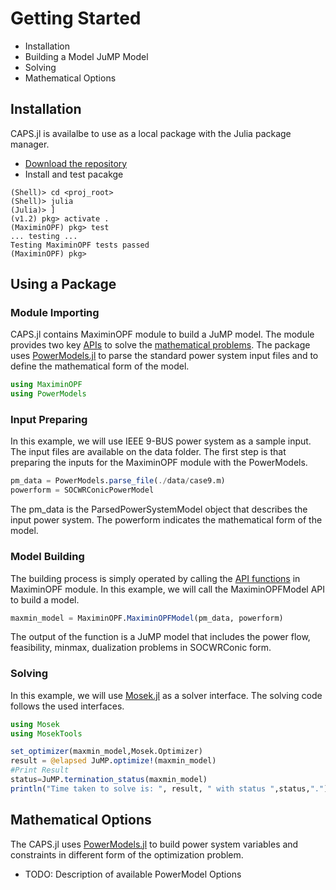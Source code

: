 # Getting Started
* Installation
* Building a Model JuMP Model
* Solving
* Mathematical Options


## Installation
CAPS.jl is availalbe to use as a local package with the Julia package manager. 
* [Download the repository](https://github.com/kibaekkim/CAPS.jl/archive/master.zip)
* Install and test pacakge
```
(Shell)> cd <proj_root>
(Shell)> julia
(Julia)> ]
(v1.2) pkg> activate .
(MaximinOPF) pkg> test
... testing ...
Testing MaximinOPF tests passed
(MaximinOPF) pkg>
```

## Using a Package

### Module Importing
CAPS.jl contains MaximinOPF module to build a JuMP model. The module provides two key [APIs](../API/) to solve the [mathematical problems](../mathematicalconcept/). The package uses [PowerModels.jl](https://github.com/lanl-ansi/PowerModels.jl/tree/master/docs) to parse the standard power system input files and to define the mathematical form of the model. 

```julia
using MaximinOPF
using PowerModels
```

### Input Preparing

In this example, we will use IEEE 9-BUS power system as a sample input. The input files are available on the data folder. The first step is that preparing the inputs for the MaximinOPF module with the PowerModels.

```julia
pm_data = PowerModels.parse_file(./data/case9.m)
powerform = SOCWRConicPowerModel
```

The pm_data is the ParsedPowerSystemModel object that describes the input power system. The powerform indicates the mathematical form of the model.

### Model Building

The building process is simply operated by calling the [API functions](../API/) in MaximinOPF module. In this example, we will call the MaximinOPFModel API to build a model.

```julia
maxmin_model = MaximinOPF.MaximinOPFModel(pm_data, powerform)
```

The output of the function is a JuMP model that includes the power flow, feasibility, minmax, dualization problems in SOCWRConic form. 

### Solving

In this example, we will use [Mosek.jl](https://github.com/JuliaOpt/Mosek.jl) as a solver interface. The solving code follows the used interfaces.
```julia
using Mosek
using MosekTools

set_optimizer(maxmin_model,Mosek.Optimizer)  
result = @elapsed JuMP.optimize!(maxmin_model)
#Print Result   
status=JuMP.termination_status(maxmin_model)
println("Time taken to solve is: ", result, " with status ",status,".")
```


## Mathematical Options
The CAPS.jl uses [PowerModels.jl](https://github.com/lanl-ansi/PowerModels.jl/tree/master/docs) to build power system variables and constraints in different form of the optimization problem.
* TODO: Description of available PowerModel Options